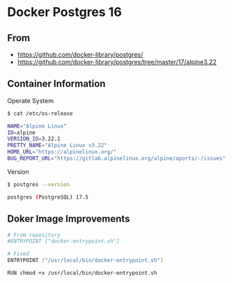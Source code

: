 # Docker Postgres 16

## From

- https://github.com/docker-library/postgres/
- https://github.com/docker-library/postgres/tree/master/17/alpine3.22

## Container Information

Operate System
```bash
$ cat /etc/os-release

NAME="Alpine Linux"
ID=alpine
VERSION_ID=3.22.1
PRETTY_NAME="Alpine Linux v3.22"
HOME_URL="https://alpinelinux.org/"
BUG_REPORT_URL="https://gitlab.alpinelinux.org/alpine/aports/-/issues"
```

Version
```bash
$ postgres --version

postgres (PostgreSQL) 17.5
```

## Doker Image Improvements

```bash
# From repository
#ENTRYPOINT ["docker-entrypoint.sh"]

# Fixed
ENTRYPOINT ["/usr/local/bin/docker-entrypoint.sh"]

RUN chmod +x /usr/local/bin/docker-entrypoint.sh
```
